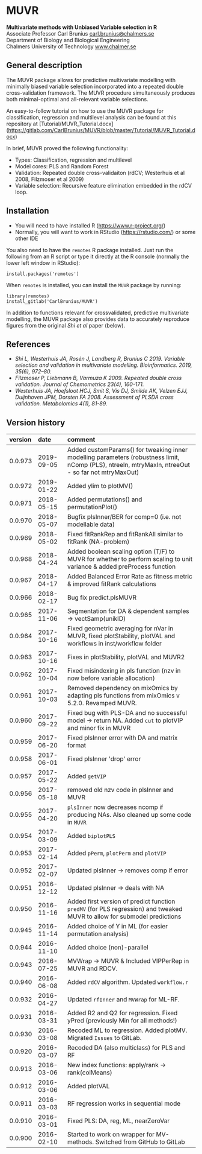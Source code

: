 # MUVR
**Multivariate methods with Unbiased Variable selection in R**  
Associate Professor Carl Brunius  <carl.brunius@chalmers.se>  
Department of Biology and Biological Engineering  
Chalmers University of Technology www.chalmer.se

## General description
The MUVR package allows for predictive multivariate modelling with minimally biased variable selection incorporated into a repeated double cross-validation framework. The MUVR procedure simultaneously produces both minimal-optimal and all-relevant variable selections.

An easy-to-follow tutorial on how to use the MUVR package for classification, regression and multilevel analysis can be found at this repository at [Tutorial/MUVR_Tutorial.docx] (https://gitlab.com/CarlBrunius/MUVR/blob/master/Tutorial/MUVR_Tutorial.docx)

In brief, MUVR proved the following functionality:
- Types: Classification, regression and multilevel
- Model cores: PLS and Random Forest
- Validation: Repeated double cross-validaiton (rdCV; Westerhuis et al 2008, Filzmoser et al 2009)
- Variable selection: Recursive feature elimination embedded in the rdCV loop.  

## Installation
- You will need to have installed R (https://www.r-project.org/)
- Normally, you will want to work in RStudio (https://rstudio.com/) or some other IDE

You also need to have the `remotes` R package installed. Just run the following from an R script or type it directly at the R console (normally the lower left window in RStudio):
```
install.packages('remotes')
```
When `remotes` is installed, you can install the `MUVR` package by running:
```
library(remotes)
install_gitlab('CarlBrunius/MUVR')
```

In addition to functions relevant for crossvalidated, predictive multivariate modelling, the MUVR package also provides data to accurately reproduce figures from the original *Shi et al* paper (below).

## References
- *Shi L, Westerhuis JA, Rosén J, Landberg R, Brunius C 2019. Variable selection and validation in multivariate modelling. Bioinformatics. 2019, 35(6), 972–80.*
- *Filzmoser P, Liebmann B, Varmuza K 2009. Repeated double cross validation. Journal of Chemometrics 23(4), 160-171.*
- *Westerhuis JA, Hoefsloot HCJ, Smit S, Vis DJ, Smilde AK, Velzen EJJ, Duijnhoven JPM, Dorsten FA 2008. Assessment of PLSDA cross validation. Metabolomics 4(1), 81-89.*

## Version history
version | date | comment
:------ | :--- | :------
0.0.973 | 2019-09-05 | Added customParams() for tweaking inner modelling parameters (robustness limit, nComp (PLS), ntreeIn, mtryMaxIn, ntreeOut - so far not mtryMaxOut)
0.0.972 | 2019-01-22 | Added ylim to plotMV()
0.0.971 | 2018-05-15 | Added permutations() and permutationPlot()
0.0.970 | 2018-05-07 | Bugfix plsInner/BER for comp=0 (i.e. not modellable data)
0.0.969 | 2018-05-02 | Fixed fitRankRep and fitRankAll similar to fitRank (NA-problem)
0.0.968 | 2018-04-24 | Added boolean scaling option (T/F) to MUVR for whether to perform scaling to unit variance & added preProcess function
0.0.967 | 2018-04-17 | Added Balanced Error Rate as fitness metric & improved fitRank calculations
0.0.966 | 2018-02-17 | Bug fix predict.plsMUVR
0.0.965 | 2017-11-06 | Segmentation for DA & dependent samples -> vectSamp(unikID)
0.0.964 | 2017-10-16 | Fixed geometric averaging for nVar in MUVR, fixed plotStability, plotVAL and workflows in inst/workflow folder
0.0.963 | 2017-10-16 | Fixes in plotStability, plotVAL and MUVR2
0.0.962 | 2017-10-04 | Fixed misindexing in pls function (nzv in now before variable allocation)
0.0.961 | 2017-10-03 | Removed dependency on mixOmics by adapting pls functions from mixOmics v 5.2.0. Revamped MUVR.
0.0.960 | 2017-09-22 | Fixed bug with PLS-DA and no successful model -> return NA. Added `cut` to plotVIP and minor fix in MUVR
0.0.959 | 2017-06-20 | Fixed plsInner error with DA and matrix format
0.0.958 | 2017-06-01 | Fixed plsInner 'drop' error
0.0.957 | 2017-05-22 | Added `getVIP`
0.0.956 | 2017-05-18 | removed old nzv code in plsInner and MUVR
0.0.955 | 2017-04-20 | `plsInner` now decreases ncomp if producing NAs. Also cleaned up some code in `MUVR`
0.0.954 | 2017-03-09 | Added `biplotPLS`
0.0.953 | 2017-02-14 | Added `pPerm`, `plotPerm` and `plotVIP`
0.0.952 | 2017-02-07 | Updated plsInner -> removes comp if error
0.0.951 | 2016-12-12 | Updated plsInner -> deals with NA
0.0.950 | 2016-11-16 | Added first version of predict function `predMV` (for PLS regression) and tweaked MUVR to allow for submodel predictions
0.0.945 | 2016-11-14 | Added choice of Y in ML (for easier permutation analysis)
0.0.944 | 2016-11-10 | Added choice (non)-parallel
0.0.943 | 2016-07-25 | MVWrap -> MUVR & Included VIPPerRep in MUVR and RDCV.
0.0.940 | 2016-06-08 | Added `rdCV` algorithm. Updated `workflow.r`
0.0.932 | 2016-04-27 | Updated `rfInner` and `MVWrap` for ML-RF.
0.0.931 | 2016-03-31 | Added R2 and Q2 for regression. Fixed yPred (previously Min for all methods!)
0.0.930 | 2016-03-08 | Recoded ML to regression. Added plotMV. Migrated `Issues` to GitLab.
0.0.920 | 2016-03-07 | Recoded DA (also multiclass) for PLS and RF
0.0.913 | 2016-03-06 | New index functions: apply/rank -> rank(colMeans)
0.0.912 | 2016-03-06 | Added plotVAL
0.0.911 | 2016-03-03 | RF regression works in sequential mode 
0.0.910 | 2016-03-01 | Fixed PLS: DA, reg, ML, nearZeroVar
0.0.900 | 2016-02-10 | Started to work on wrapper for MV-methods. Switched from GitHub to GitLab
